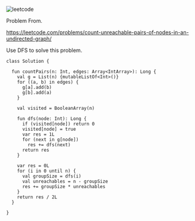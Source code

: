![leetcode](https://user-images.githubusercontent.com/77060863/227705490-ac9354c6-7758-4b10-8a00-e0f484ddac1d.png)

Problem From.

https://leetcode.com/problems/count-unreachable-pairs-of-nodes-in-an-undirected-graph/

Use DFS to solve this problem.

```
class Solution {

  fun countPairs(n: Int, edges: Array<IntArray>): Long {
    val g = List(n) {mutableListOf<Int>()}
    for ((a, b) in edges) {
      g[a].add(b)
      g[b].add(a)
    }

    val visited = BooleanArray(n)
    
    fun dfs(node: Int): Long {
      if (visited[node]) return 0
      visited[node] = true
      var res = 1L
      for (next in g[node])
        res += dfs(next)
      return res
    }
    
    var res = 0L
    for (i in 0 until n) {
      val groupSize = dfs(i)
      val unreachables = n - groupSize
      res += groupSize * unreachables      
    }
    return res / 2L
  }

}
```
